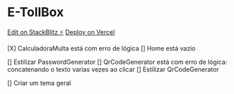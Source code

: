 # E-TollBox

[Edit on StackBlitz ⚡️](https://stackblitz.com/edit/vitejs-vite-6f29an)
[Deploy on Vercel](https://e-tool-box.vercel.app/)

[X] CalculadoraMulta está com erro de lógica
[] Home está vazio

[] Estilizar PasswordGenerator
[] QrCodeGenerator está com erro de lógica: concatenando o texto varias vezes ao clicar
[] Estilizar QrCodeGenerator

[] Criar um tema geral
